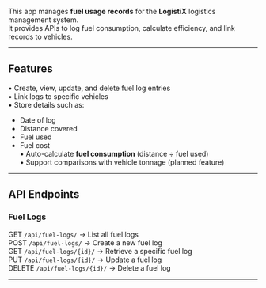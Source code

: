This app manages **fuel usage records** for the **LogistiX** logistics management system.  
It provides APIs to log fuel consumption, calculate efficiency, and link records to vehicles.

---

## Features
• Create, view, update, and delete fuel log entries  
• Link logs to specific vehicles  
• Store details such as:  
  - Date of log  
  - Distance covered  
  - Fuel used  
  - Fuel cost  
• Auto-calculate **fuel consumption** (distance ÷ fuel used)  
• Support comparisons with vehicle tonnage (planned feature)  

---

## API Endpoints

### Fuel Logs
GET `/api/fuel-logs/` → List all fuel logs  
POST `/api/fuel-logs/` → Create a new fuel log  
GET `/api/fuel-logs/{id}/` → Retrieve a specific fuel log  
PUT `/api/fuel-logs/{id}/` → Update a fuel log  
DELETE `/api/fuel-logs/{id}/` → Delete a fuel log  

---
